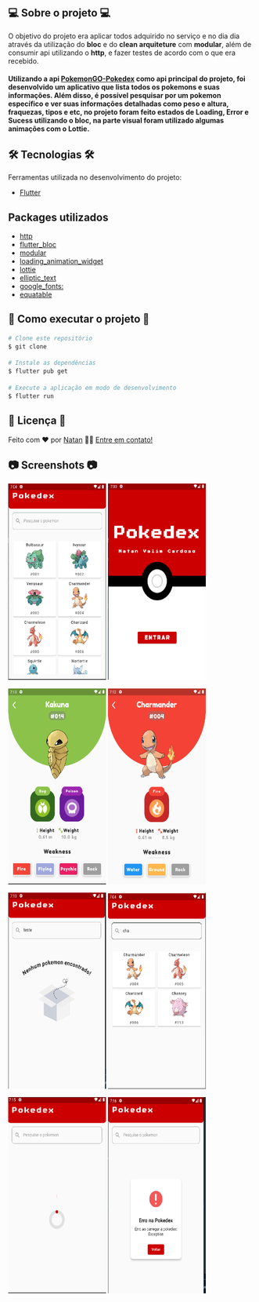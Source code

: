 ## 💻 Sobre o projeto 💻

O objetivo do projeto era aplicar todos adquirido no serviço e no dia dia através da utilização do **bloc** e do **clean arquiteture** com **modular**, além de consumir api utilizando o **http**, e fazer testes de acordo com o que era recebido.

#### Utilizando a api [PokemonGO-Pokedex](https://raw.githubusercontent.com/Biuni/PokemonGO-Pokedex/master/pokedex.json) como api principal do projeto, foi desenvolvido um aplicativo que lista todos os pokemons e suas informações. Além disso, é possível pesquisar por um pokemon específico e ver suas informações detalhadas como peso e altura, fraquezas, tipos e etc, no projeto foram feito estados de Loading, Error e Sucess utilizando o bloc, na parte visual foram utilizado algumas animações com o Lottie.

## 🛠 Tecnologias 🛠

Ferramentas utilizada no desenvolvimento do projeto:

- [Flutter](https://flutter.dev/)

## Packages utilizados

- [http](https://pub.dev/packages/http)
- [flutter_bloc](https://pub.dev/packages/flutter_bloc)
- [modular](https://pub.dev/packages/http)
- [loading_animation_widget](https://pub.dev/packages/loading_animation_widget)
- [lottie](https://pub.dev/packages/lottie)
- [elliptic_text](https://pub.dev/packages/elliptic_text)
- [google_fonts:](https://pub.dev/packages/google_fonts)
- [equatable](https://pub.dev/packages/equatable)

## 🚀 Como executar o projeto 🚀

```bash
# Clone este repositório
$ git clone

# Instale as dependências
$ flutter pub get

# Execute a aplicação em modo de desenvolvimento
$ flutter run
```

## 📝 Licença 📝

Feito com ❤️ por [Natan](https://www.linkedin.com/in/natan-valim-650686208/) 👋🏽 [Entre em contato!](https://www.linkedin.com/in/natan-valim-650686208/)

## 📷 Screenshots 📷

  <div> 
  <p>
    <img src="assets/readme/pokedex_1.png" width="200" height="400" />
    <img src="assets/readme/home.png" width="200" height="400" />
  </div>
  <div> 
  <p>
    <img src="assets/readme/about_2.png" width="200" height="400" />
    <img src="assets/readme/about.png" width="200" height="400" />
  </div>
  <div> 
  <p>
    <img src="assets/readme/nenhum_pokemon.png" width="200" height="400" />
    <img src="assets/readme/pesquisa.png" width="200" height="400" />
  </div>
  <div> 
  <p>
    <img src="assets/readme/loading.png" width="200" height="400" />
    <img src="assets/readme/error.png" width="200" height="400" />
  </div>
